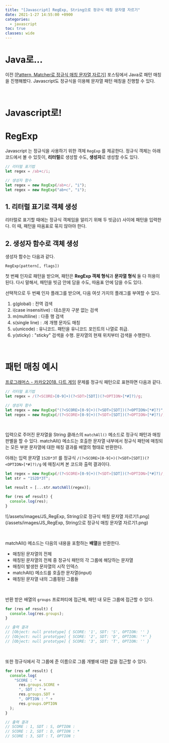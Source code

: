 ```yaml
---
title: "[Javascript] RegExp, String으로 정규식 매칭 문자열 자르기"
date: 2021-1-27 14:55:00 +0900
categories:
  - javascript
toc: true
classes: wide
---
```


# Java로...

이전 [[Pattern, Matcher로 정규식 매칭 문자열 자르기]](http://ddb8036631.github.io/java/Java_Pattern,-Matcher로-정규식-매칭-문자열-자르기) 포스팅에서 Java로 패턴 매칭을 진행해봤다. Javascript도 정규식을 이용해 문자열 패턴 매칭을 진행할 수 있다.

<br>

# Javascript로!

# RegExp

Javascript 는 정규식을 사용하기 위한 객체 `RegExp` 를 제공한다. 정규식 객체는 아래 코드에서 볼 수 있듯이, **리터럴**로 생성할 수도, **생성자**로 생성할 수도 있다.

```jsx
// 리터럴 표기법
let regex = /ab+c/i;

// 생성자 함수
let regex = new RegExp(/ab+c/, "i");
let regex = new RegExp("ab+c", "i");
```

## 1. 리터럴 표기로 객체 생성

리터럴로 표기할 때에는 정규식 객체임을 알리기 위해 두 빗금(/) 사이에 패턴을 입력한다. 이 때, 패턴을 따옴표로 묶지 않아야 한다.

## 2. 생성자 함수로 객체 생성

생성자 함수는 다음과 같다.

`RegExp(pattern[, flags])`

첫 번째 인자로 패턴을 받으며, 패턴은 **RegExp 객체 형식**과 **문자열 형식** 둘 다 허용이 된다. 다시 말해서, 패턴을 빗금 안에 담을 수도, 따옴표 안에 담을 수도 있다.

선택적으로 두 번째 인자 플래그를 받으며, 다음 여섯 가지의 플래그를 부여할 수 있다.

1. g(global) : 전역 검색
2. i(case insensitive) : 대소문자 구분 없는 검색
3. m(multiline) : 다중 행 검색
4. s(single line) : .에 개행 문자도 매칭
5. u(unicode) : 유니코드. 패턴을 유니코드 포인트의 나열로 취급.
6. y(sticky) : "sticky" 검색을 수행. 문자열의 현재 위치부터 검색을 수행한다.

<br>

# 패턴 매칭 예시

[프로그래머스 - 카카오2018. 다트 게임](https://programmers.co.kr/learn/courses/30/lessons/17682) 문제를 정규식 패턴으로 표현하면 다음과 같다.

```jsx
// 리터럴 표기법
let regex = /(?<SCORE>[0-9]+)(?<SDT>[SDT])(?<OPTION>[*#]?)/g;

// 생성자 함수
let regex = new RegExp("(?<SCORE>[0-9]+)(?<SDT>[SDT])(?<OPTION>[*#]?)", "g");
let regex = new RegExp(/(?<SCORE>[0-9]+)(?<SDT>[SDT])(?<OPTION>[*#]?)/, "g");
```

<br>

입력으로 주어진 문자열을 String 클래스의 `matchAll()` 메소드로 정규식 패턴과 매칭 판별을 할 수 있다. matchAll() 메소드는 호출한 문자열 내부에서 정규식 패턴에 매칭되는 모든 부분 문자열에 대한 매칭 결과를 배열의 형태로 반환한다.

아래는 입력 문자열 `1S2D*3T` 를 정규식 `/(?<SCORE>[0-9]+)(?<SDT>[SDT])(?<OPTION>[*#]?)/g` 에 매칭시켜 본 코드와 출력 결과이다.

```jsx
let regex = new RegExp(/(?<SCORE>[0-9]+)(?<SDT>[SDT])(?<OPTION>[*#]?)/, "g");
let str = "1S2D*3T";

let result = [...str.matchAll(regex)];

for (res of result) {
  console.log(res);
}
```

![/assets/images/JS_RegExp, String으로 정규식 매칭 문자열 자르기1.png](/assets/images/JS_RegExp, String으로 정규식 매칭 문자열 자르기1.png)

<br>

matchAll() 메소드는 다음의 내용을 포함하는 **배열**을 반환한다.

- 매칭된 문자열의 전체
- 매칭된 문자열의 전체 중 정규식 패턴의 각 그룹에 해당하는 문자열
- 매칭이 발생한 문자열의 시작 인덱스
- matchAll() 메소드를 호출한 문자열(input)
- 매칭된 문자열 내의 그룹핑된 그룹들

<br>

반환 받은 배열의 `groups` 프로퍼티에 접근해, 패턴 내 모든 그룹에 접근할 수 있다.

```jsx
for (res of result) {
  console.log(res.groups);
}

// 출력 결과
// [Object: null prototype] { SCORE: '1', SDT: 'S', OPTION: '' }
// [Object: null prototype] { SCORE: '2', SDT: 'D', OPTION: '*' }
// [Object: null prototype] { SCORE: '3', SDT: 'T', OPTION: '' }
```

<br>

또한 정규식에서 각 그룹에 준 이름으로 그룹 개별에 대한 값을 접근할 수 있다.

```jsx
for (res of result) {
  console.log(
    "SCORE : " +
      res.groups.SCORE +
      ", SDT : " +
      res.groups.SDT +
      ", OPTION : " +
      res.groups.OPTION
  );
}

// 출력 결과
// SCORE : 1, SDT : S, OPTION :
// SCORE : 2, SDT : D, OPTION : *
// SCORE : 3, SDT : T, OPTION :
```
